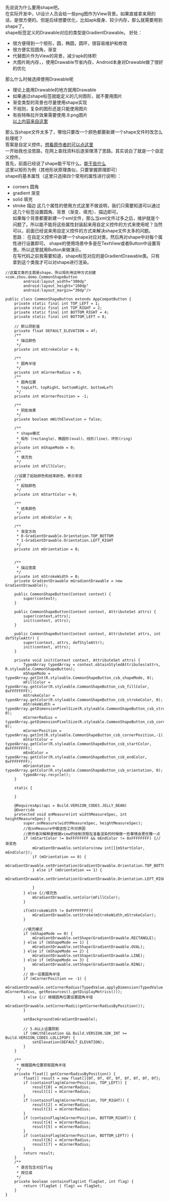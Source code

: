 先说说为什么要用shape吧。  
在实际开发中，UI设计人员会给一些png图作为View背景。如果直接拿来用的话，是很方便的。但是后续想要优化，比如apk瘦身、较少内存，那么就需要用到shape了。  
<span id="shape">shape标签定义的Drawable对应的类型是GradientDrawable。 </span>
好处：  
- 很方便得到一个矩形，圆，椭圆，圆环，很容易维护和修改
- 很方便实现圆角，渐变
- 代替图片作为View的背景，减少apk的体积
- 大图片耗内存，，使用Drawable节省内存，Android本身对Drawable做了很好的优化  

那么什么时候选择使用Drawable呢
- 理论上能用Drawable的地方就用Drawable
- 如果通过shape标签就能定义的几何图形，就不要用图片
- 渐变类型的背景也尽量使用shape实现
- 不规则，复杂的图形还是只能使用图片
- 有些特殊拉升效果需要使用.9.png图片  
[以上内容来自这里](https://www.cnblogs.com/popfisher/p/6238119.html)

那么当shape文件太多了，哪怕只要改一个颜色都要新建一个shape文件时改怎么处理呢？  
答案是自定义控件。[想看原作者的可以点这里](https://www.jianshu.com/p/4b20502f2692)  
一开始我也没思路，在网上查找资料后逐渐理清了思路。其实说白了就是一个自定义控件。  
首先，前面已经说了shape能干写什么。[能干些什么](#shape)  
这里以矩形为例（其他形状原理类似，只要掌握原理即可）  
shape的基本属性（这里只选择四个常用的属性进行说明）：  
- corners 圆角
- gradient 渐变
- solid 填充
- stroke 描边
这几个属性的使用方式这里不做说明，我们只需要知道可以通过这几个标签设置圆角、背景（渐变、填充）、描边即可。  
如果每个背景都要新建一个xml文件，那么当xml文件过多之后，维护就是个问题了。所以能不能将这些属性封装起来用自定义控件的方式来使用呢？当然可以，前面已经说来用自定义控件的方式来解决shape文件太多的问题。  
思路：
在自定义控件中新建一个shape对应对类，然后再对shape中对每个属性进行设置即可。
shape的使用场景中多是在TextView或者Button中设置背景。所以这里就用Button来做演示。  
在写代码之前我需要知道，shape标签对应的是GradientDrawable类。只有拿到这个类我才可以对shape进行渲染。
```
//这篇文章的主题是shape，所以矩形用这种方式创建
<com.zhou.demo.CommonShapeButton
        android:layout_width="300dp"
        android:layout_height="100dp"
        android:layout_margin="30dp"/>
```

```
public class CommonShapeButton extends AppCompatButton {
    private static final int TOP_LEFT = 1;
    private static final int TOP_RIGHT = 2;
    private static final int BOTTOM_RIGHT = 4;
    private static final int BOTTOM_LEFT = 8;

    // 默认阴影值
    private float DEFAULT_ELEVATION = 4f;
    /**
     * 描边颜色
     */
    private int mStrokeColor = 0;

    /**
     * 圆角半径
     */
    private int mCornerRadius = 0;
    /**
     * 圆角位置
     * topLeft、topRight、bottomRight、bottomLeft
     */
    private int mCornerPosition = -1;

    /**
     * 阴影效果
     */
    private boolean mWithElevation = false;

    /**
     * shape模式
     * 矩形（rectangle）、椭圆形(oval)、线形(line)、环形(ring)
     */
    private int mShapeMode = 0;
    /**
     * 填充色
     */
    private int mFillColor;

    //设置了起始颜色和结束颜色，表示渐变
    /**
     * 起始颜色
     */
    private int mStartColor = 0;

    /**
     * 结束颜色
     */
    private int mEndColor = 0;

    /**
     * 渐变方向
     * 0-GradientDrawable.Orientation.TOP_BOTTOM
     * 1-GradientDrawable.Orientation.LEFT_RIGHT
     */
    private int mOrientation = 0;


    /**
     * 描边宽度
     */
    private int mStrokeWidth = 0;
    private GradientDrawable mGradientDrawable = new GradientDrawable();

    public CommonShapeButton(Context context) {
        super(context);
    }

    public CommonShapeButton(Context context, AttributeSet attrs) {
        super(context,attrs);
        init(context, attrs);
    }

    public CommonShapeButton(Context context, AttributeSet attrs, int defStyleAttr) {
        super(context, attrs, defStyleAttr);
        init(context, attrs);
    }

    private void init(Context context, AttributeSet attrs) {
        TypedArray typedArray = context.obtainStyledAttributes(attrs, R.styleable.CommonShapeButton);
        mShapeMode = typedArray.getInt(R.styleable.CommonShapeButton_csb_shapeMode, 0);
        mFillColor = typedArray.getColor(R.styleable.CommonShapeButton_csb_fillColor, 0xFFFFFFFF);
        mStrokeColor = typedArray.getColor(R.styleable.CommonShapeButton_csb_strokeColor, 0);
        mStrokeWidth = typedArray.getDimensionPixelSize(R.styleable.CommonShapeButton_csb_strokeWidth, 0);
        mCornerRadius = typedArray.getDimensionPixelSize(R.styleable.CommonShapeButton_csb_cornerRadius, 0);
        mCornerPosition = typedArray.getInt(R.styleable.CommonShapeButton_csb_cornerPosition,-1);
        mStartColor = typedArray.getColor(R.styleable.CommonShapeButton_csb_startColor, 0xFFFFFFFF);
        mEndColor = typedArray.getColor(R.styleable.CommonShapeButton_csb_endColor, 0xFFFFFFFF);
        mOrientation = typedArray.getColor(R.styleable.CommonShapeButton_csb_orientation, 0);
        typedArray.recycle();
    }

    static {

    }

    @RequiresApi(api = Build.VERSION_CODES.JELLY_BEAN)
    @Override
    protected void onMeasure(int widthMeasureSpec, int heightMeasureSpec) {
        super.onMeasure(widthMeasureSpec, heightMeasureSpec);
        //在onMeasure中做这些工作对原因
        //原作者对解释是根据view的绘制流程在准备渲染的时候做一些事情会更优雅一点
        if (mStartColor != 0xFFFFFFFF && mEndColor != 0xFFFFFFFF) {//渐变色
            mGradientDrawable.setColors(new int[]{mStartColor, mEndColor});
            if (mOrientation == 0) {
                mGradientDrawable.setOrientation(GradientDrawable.Orientation.TOP_BOTTOM);
            } else if (mOrientation == 1) {
                mGradientDrawable.setOrientation(GradientDrawable.Orientation.LEFT_RIGHT);

            }
        } else {//填充色
            mGradientDrawable.setColor(mFillColor);
        }

        if(mStrokeWidth != 0xFFFFFFFF){
            mGradientDrawable.setStroke(mStrokeWidth,mStrokeColor);
        }

        //填充模式
        if (mShapeMode == 0) {
            mGradientDrawable.setShape(GradientDrawable.RECTANGLE);
        } else if (mShapeMode == 1) {
            mGradientDrawable.setShape(GradientDrawable.OVAL);
        } else if (mShapeMode == 2) {
            mGradientDrawable.setShape(GradientDrawable.LINE);
        } else if (mShapeMode == 3) {
            mGradientDrawable.setShape(GradientDrawable.RING);
        }
        // 统一设置圆角半径
        if (mCornerPosition == -1) {
            mGradientDrawable.setCornerRadius(TypedValue.applyDimension(TypedValue.COMPLEX_UNIT_PX, mCornerRadius, getResources().getDisplayMetrics()));
        } else {// 根据圆角位置设置圆角半径
            mGradientDrawable.setCornerRadii(getCornerRadiusByPosition());
        }

        setBackground(mGradientDrawable);

        // 5.0以上设置阴影
        if (mWithElevation && Build.VERSION.SDK_INT >= Build.VERSION_CODES.LOLLIPOP) {
            setElevation(DEFAULT_ELEVATION);
        }
    }

    /**
     * 根据圆角位置获取圆角半径
     */
    private float[] getCornerRadiusByPosition() {
        float[] result = new float[]{0f, 0f, 0f, 0f, 0f, 0f, 0f, 0f};
        if (containsFlag(mCornerPosition, TOP_LEFT)) {
            result[0] = mCornerRadius;
            result[1] = mCornerRadius;
        }
        if (containsFlag(mCornerPosition, TOP_RIGHT)) {
            result[2] = mCornerRadius;
            result[3] = mCornerRadius;
        }
        if (containsFlag(mCornerPosition, BOTTOM_RIGHT)) {
            result[4] = mCornerRadius;
            result[5] = mCornerRadius;
        }
        if (containsFlag(mCornerPosition, BOTTOM_LEFT)) {
            result[6] = mCornerRadius;
            result[7] = mCornerRadius;
        }
        return result;
    }
    /**
     * 是否包含对应flag
     * 按位或
     */
    private boolean containsFlag(int flagSet, int flag) {
        return (flagSet | flag) == flagSet;
    }
}

```
